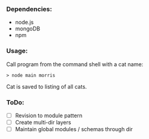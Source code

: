 ### Dependencies:

* node.js
* mongoDB
* npm

### Usage:

Call program from the command shell with a cat name:

```
> node main morris
```

Cat is saved to listing of all cats.

### ToDo:

- [ ] Revision to module pattern
- [ ] Create multi-dir layers
- [ ] Maintain global modules / schemas through dir
